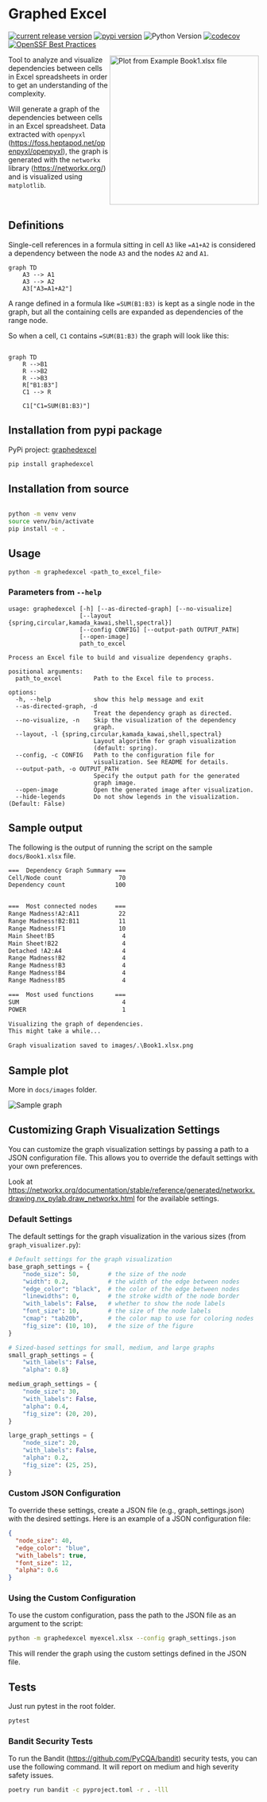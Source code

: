 # Graphed Excel

[![current release version](https://img.shields.io/github/release/dalager/graphedexcel.svg?style=flat-square)](https://github.com/dalager/graphedexcel/releases)
[![pypi version](https://img.shields.io/pypi/v/graphedexcel.svg?style=flat-square)](https://pypi.python.org/pypi/graphedexcel)
![Python Version](https://img.shields.io/badge/python-3.10%3A3.12-blue?style=flat-square)
[![codecov](https://codecov.io/github/dalager/graphedexcel/branch/main/graph/badge.svg?token=CJM0EAUF9M)](https://codecov.io/github/dalager/graphedexcel)
[![OpenSSF Best Practices](https://www.bestpractices.dev/projects/9620/badge)](https://www.bestpractices.dev/projects/9620)

<img src="docs/images/Book1.xlsx.png" align="right" width="300" alt="Plot from Example Book1.xlsx file">

Tool to analyze and visualize dependencies between cells in Excel spreadsheets in order to get an understanding of the complexity.

Will generate a graph of the dependencies between cells in an Excel spreadsheet. Data extracted with `openpyxl` (<https://foss.heptapod.net/openpyxl/openpyxl>), the graph is generated with the `networkx` library (<https://networkx.org/>) and is visualized using `matplotlib`.

<br clear="right"/>

## Definitions

Single-cell references in a formula sitting in cell `A3` like `=A1+A2` is considered a dependency between the node `A3` and the nodes `A2` and `A1`.

```mermaid
graph TD
    A3 --> A1
    A3 --> A2
    A3["A3=A1+A2"]
```

A range defined in a formula like `=SUM(B1:B3)` is kept as a single node in the graph, but all the containing cells are expanded as dependencies of the range node.

So when a cell, `C1` contains `=SUM(B1:B3)` the graph will look like this:

```mermaid

graph TD
    R -->B1
    R -->B2
    R -->B3
    R["B1:B3"]
    C1 --> R

    C1["C1=SUM(B1:B3)"]

```

## Installation from pypi package

PyPi project: [graphedexcel](https://pypi.org/project/graphedexcel/)

```bash
pip install graphedexcel
```

## Installation from source

```bash

python -m venv venv
source venv/bin/activate
pip install -e .
```

## Usage

```bash
python -m graphedexcel <path_to_excel_file>
```

### Parameters from `--help`

```
usage: graphedexcel [-h] [--as-directed-graph] [--no-visualize]
                    [--layout {spring,circular,kamada_kawai,shell,spectral}]
                    [--config CONFIG] [--output-path OUTPUT_PATH]
                    [--open-image]
                    path_to_excel

Process an Excel file to build and visualize dependency graphs.

positional arguments:
  path_to_excel         Path to the Excel file to process.

options:
  -h, --help            show this help message and exit
  --as-directed-graph, -d
                        Treat the dependency graph as directed.
  --no-visualize, -n    Skip the visualization of the dependency
                        graph.
  --layout, -l {spring,circular,kamada_kawai,shell,spectral}
                        Layout algorithm for graph visualization
                        (default: spring).
  --config, -c CONFIG   Path to the configuration file for
                        visualization. See README for details.
  --output-path, -o OUTPUT_PATH
                        Specify the output path for the generated
                        graph image.
  --open-image          Open the generated image after visualization.
  --hide-legends        Do not show legends in the visualization. (Default: False)
```

## Sample output

The following is the output of running the script on the sample `docs/Book1.xlsx` file.

```bash
===  Dependency Graph Summary ===
Cell/Node count                70
Dependency count              100


===  Most connected nodes     ===
Range Madness!A2:A11           22
Range Madness!B2:B11           11
Range Madness!F1               10
Main Sheet!B5                   4
Main Sheet!B22                  4
Detached !A2:A4                 4
Range Madness!B2                4
Range Madness!B3                4
Range Madness!B4                4
Range Madness!B5                4

===  Most used functions      ===
SUM                             4
POWER                           1

Visualizing the graph of dependencies.
This might take a while...

Graph visualization saved to images/.\Book1.xlsx.png
```

## Sample plot

More in `docs/images` folder.

![Sample graph](docs/images/simplified_1.xlsx5.png)

## Customizing Graph Visualization Settings

You can customize the graph visualization settings by passing a path to a JSON configuration file. This allows you to override the default settings with your own preferences.

Look at <https://networkx.org/documentation/stable/reference/generated/networkx.drawing.nx_pylab.draw_networkx.html> for the available settings.

### Default Settings

The default settings for the graph visualization in the various sizes (from `graph_visualizer.py`):

```python
# Default settings for the graph visualization
base_graph_settings = {
    "node_size": 50,        # the size of the node
    "width": 0.2,           # the width of the edge between nodes
    "edge_color": "black",  # the color of the edge between nodes
    "linewidths": 0,        # the stroke width of the node border
    "with_labels": False,   # whether to show the node labels
    "font_size": 10,        # the size of the node labels
    "cmap": "tab20b",       # the color map to use for coloring nodes
    "fig_size": (10, 10),   # the size of the figure
}

# Sized-based settings for small, medium, and large graphs
small_graph_settings = {
    "with_labels": False,
    "alpha": 0.8}

medium_graph_settings = {
    "node_size": 30,
    "with_labels": False,
    "alpha": 0.4,
    "fig_size": (20, 20),
}

large_graph_settings = {
    "node_size": 20,
    "with_labels": False,
    "alpha": 0.2,
    "fig_size": (25, 25),
}

```

### Custom JSON Configuration

To override these settings, create a JSON file (e.g., graph_settings.json) with the desired settings. Here is an example of a JSON configuration file:

```json
{
  "node_size": 40,
  "edge_color": "blue",
  "with_labels": true,
  "font_size": 12,
  "alpha": 0.6
}
```

### Using the Custom Configuration

To use the custom configuration, pass the path to the JSON file as an argument to the script:

```bash
python -m graphedexcel myexcel.xlsx --config graph_settings.json
```

This will render the graph using the custom settings defined in the JSON file.

## Tests

Just run pytest in the root folder.

```bash
pytest
```

### Bandit Security Tests

To run the Bandit (<https://github.com/PyCQA/bandit>) security tests, you can use the following command.
It will report on medium and high severity safety issues.

```bash
poetry run bandit -c pyproject.toml -r . -lll
```
